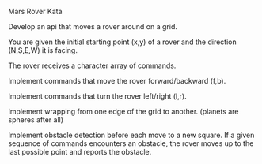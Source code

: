 Mars Rover Kata

Develop an api that moves a rover around on a grid.

You are given the initial starting point (x,y) of a rover and the direction (N,S,E,W) it is facing.

The rover receives a character array of commands.

Implement commands that move the rover forward/backward (f,b).

Implement commands that turn the rover left/right (l,r).

Implement wrapping from one edge of the grid to another. (planets are spheres after all)

Implement obstacle detection before each move to a new square. If a given sequence of commands encounters an obstacle, the rover moves up to the last possible point and reports the obstacle.
